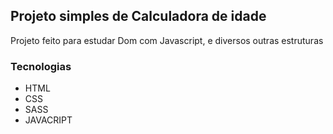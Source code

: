 ## Projeto simples de Calculadora de idade

Projeto feito para estudar Dom com Javascript, e diversos outras estruturas

### Tecnologias 
- HTML
- CSS
- SASS
- JAVACRIPT




